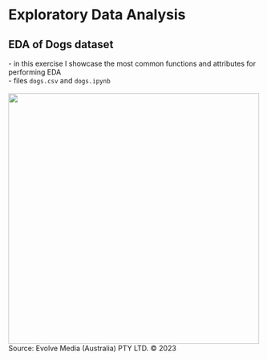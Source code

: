 <h1> Exploratory Data Analysis</h1>

<h2>EDA of Dogs dataset</h2>
- in this exercise I showcase the most common functions and attributes for performing EDA <br>
- files <code>dogs.csv</code> and <code>dogs.ipynb</code>
<br> <br>
<img src="https://www.dogtime.com/assets/uploads/2018/10/puppies-cover-1280x720.jpg" width="500"></img>
Source: Evolve Media (Australia) PTY LTD. © 2023

